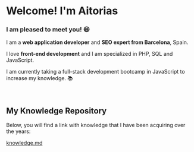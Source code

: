 # Welcome! I'm Aitorias
### I am pleased to meet you! :smile:

I am a **web application developer** and **SEO expert from Barcelona**, Spain.

I love **front-end development** and I am specialized in PHP, SQL and JavaScript.

I am currently taking a full-stack development bootcamp in JavaScript to increase my knowledge. :books:

&nbsp;

## My Knowledge Repository

Below, you will find a link with knowledge that I have been acquiring over the years:

[knowledge.md](https://github.com/aitorias/aitorias/blob/main/knowledge.md)
